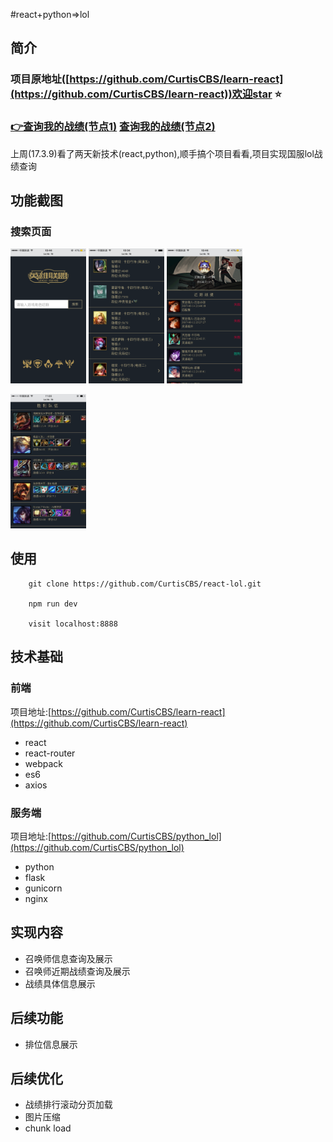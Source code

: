#react+python=>lol

## 简介
### 项目原地址([https://github.com/CurtisCBS/learn-react](https://github.com/CurtisCBS/learn-react))欢迎star ⭐️

### [👉查询我的战绩(节点1)](http://www.sucks.life/#/detail/dx1/4001183243?_k=niit3h) [查询我的战绩(节点2)](http://xurtis.com/lol/#/detail/dx1/4001183243?_k=niit3h)

上周(17.3.9)看了两天新技术(react,python),顺手搞个项目看看,项目实现国服lol战绩查询

## 功能截图

### 搜索页面
<div>

<img src="./about/imgs/search.PNG" width="24%" style="display:inline-block;" alt="搜索页面"/>

<img src="./about/imgs/search_list.PNG" width="24%"  style="display:inline-block;" alt="搜索结果页面"/>

<img src="./about/imgs/recent_battle.PNG" width="24%"  style="display:inline-block;" alt="最近战绩页面"/>

<img src="./about/imgs/detail.jpeg" width="24%"  
style="display:inline-block;" alt="战绩详情"/>

</div>

## 使用

		git clone https://github.com/CurtisCBS/react-lol.git

		npm run dev

		visit localhost:8888

## 技术基础

### 前端
项目地址:[https://github.com/CurtisCBS/learn-react](https://github.com/CurtisCBS/learn-react)

* 	react
*  react-router
*  webpack
*  es6
*  axios

### 服务端
项目地址:[https://github.com/CurtisCBS/python_lol](https://github.com/CurtisCBS/python_lol)

*  python
*  flask
*  gunicorn
*  nginx

## 实现内容

* 召唤师信息查询及展示
* 召唤师近期战绩查询及展示
* 战绩具体信息展示

## 后续功能

* 排位信息展示

## 后续优化

* 战绩排行滚动分页加载
* 图片压缩
* chunk load
